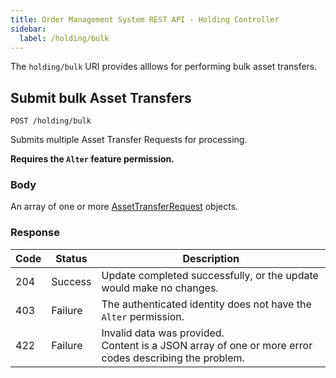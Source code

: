 ```yaml
---
title: Order Management System REST API - Holding Controller
sidebar:
  label: /holding/bulk
---
```


The `holding/bulk` URI provides alllows for performing bulk asset transfers.

## Submit bulk Asset Transfers

`POST /holding/bulk`

Submits multiple Asset Transfer Requests for processing.

**Requires the `Alter` feature permission.**

### Body

An array of one or more [AssetTransferRequest](../../proto/model/#assettransferrequest) objects.

### Response

| Code | Status  | Description |
|------|---------|-------------|
| 204  | Success | Update completed successfully, or the update would make no changes. |
| 403  | Failure | The authenticated identity does not have the `Alter` permission. |
| 422  | Failure | Invalid data was provided.<br>Content is a JSON array of one or more error codes describing the problem. |
